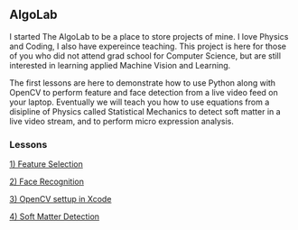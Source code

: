 <h2> AlgoLab </h2>

<p>
I started The AlgoLab to be a place to store projects of mine.  I love Physics and Coding, I also have expereince teaching. This project is here for those of you who did not attend grad school for Computer Science,  but are still interested in learning applied Machine Vision and Learning.
</p>

<p>
The first lessons are here to demonstrate how to use Python along with OpenCV to perform feature and face detection from a live video feed on your laptop. Eventually we will teach you how to use equations from a disipline of Physics called Statistical Mechanics to detect soft matter in a live video stream, and to perform micro expression analysis.
</p>

<h3>Lessons</h3>

<a href="https://github.com/jchiefelk/Algorithms/tree/master/feature_selection">1) Feature Selection</a>

<a href="https://github.com/jchiefelk/Algorithms/tree/master/facerecognition">2) Face Recognition</a>

<a href="https://github.com/jchiefelk/AlgoLab/tree/master/VisionCode">3) OpenCV settup in Xcode</a>

<a href="https://github.com/jchiefelk/AlgoLab/tree/master/softmatter">4) Soft Matter Detection</a>

